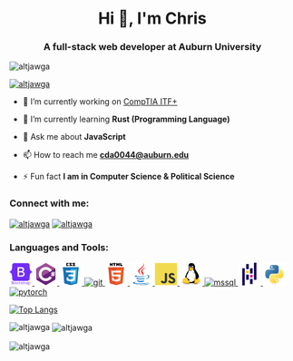 <h1 align="center">Hi 👋, I'm Chris</h1>
<h3 align="center">A full-stack web developer at Auburn University</h3>

<p align="left"> <img src="https://komarev.com/ghpvc/?username=altjawga&label=Profile%20views&color=02a4d2&style=flat" alt="altjawga" /> </p>

<p align="left"> <a href="https://github.com/ryo-ma/github-profile-trophy"><img src="https://github-profile-trophy.vercel.app/?username=altjawga" alt="altjawga" /></a> </p>

- 🔭 I’m currently working on [CompTIA ITF+](https://www.comptia.org/certifications/it-fundamentals)

- 🌱 I’m currently learning **Rust (Programming Language)**

- 💬 Ask me about **JavaScript**

- 📫 How to reach me **cda0044@auburn.edu**

- ⚡ Fun fact **I am in Computer Science & Political Science**

<h3 align="left">Connect with me:</h3>
<p align="left">
<a href="https://linkedin.com/in/altjawga" target="blank"><img align="center" src="https://raw.githubusercontent.com/rahuldkjain/github-profile-readme-generator/master/src/images/icons/Social/linked-in-alt.svg" alt="altjawga" height="30" width="40" /></a>
<a href="https://www.leetcode.com/altjawga" target="blank"><img align="center" src="https://raw.githubusercontent.com/rahuldkjain/github-profile-readme-generator/master/src/images/icons/Social/leet-code.svg" alt="altjawga" height="30" width="40" /></a>
</p>

<h3 align="left">Languages and Tools:</h3>
<p align="left"> <a href="https://getbootstrap.com" target="_blank" rel="noreferrer"> <img src="https://raw.githubusercontent.com/devicons/devicon/master/icons/bootstrap/bootstrap-plain-wordmark.svg" alt="bootstrap" width="40" height="40"/> </a> <a href="https://www.w3schools.com/cs/" target="_blank" rel="noreferrer"> <img src="https://raw.githubusercontent.com/devicons/devicon/master/icons/csharp/csharp-original.svg" alt="csharp" width="40" height="40"/> </a> <a href="https://www.w3schools.com/css/" target="_blank" rel="noreferrer"> <img src="https://raw.githubusercontent.com/devicons/devicon/master/icons/css3/css3-original-wordmark.svg" alt="css3" width="40" height="40"/> </a> <a href="https://git-scm.com/" target="_blank" rel="noreferrer"> <img src="https://www.vectorlogo.zone/logos/git-scm/git-scm-icon.svg" alt="git" width="40" height="40"/> </a> <a href="https://www.w3.org/html/" target="_blank" rel="noreferrer"> <img src="https://raw.githubusercontent.com/devicons/devicon/master/icons/html5/html5-original-wordmark.svg" alt="html5" width="40" height="40"/> </a> <a href="https://www.java.com" target="_blank" rel="noreferrer"> <img src="https://raw.githubusercontent.com/devicons/devicon/master/icons/java/java-original.svg" alt="java" width="40" height="40"/> </a> <a href="https://developer.mozilla.org/en-US/docs/Web/JavaScript" target="_blank" rel="noreferrer"> <img src="https://raw.githubusercontent.com/devicons/devicon/master/icons/javascript/javascript-original.svg" alt="javascript" width="40" height="40"/> </a> <a href="https://www.linux.org/" target="_blank" rel="noreferrer"> <img src="https://raw.githubusercontent.com/devicons/devicon/master/icons/linux/linux-original.svg" alt="linux" width="40" height="40"/> </a> <a href="https://www.microsoft.com/en-us/sql-server" target="_blank" rel="noreferrer"> <img src="https://www.svgrepo.com/show/303229/microsoft-sql-server-logo.svg" alt="mssql" width="40" height="40"/> </a> <a href="https://pandas.pydata.org/" target="_blank" rel="noreferrer"> <img src="https://raw.githubusercontent.com/devicons/devicon/2ae2a900d2f041da66e950e4d48052658d850630/icons/pandas/pandas-original.svg" alt="pandas" width="40" height="40"/> </a> <a href="https://www.python.org" target="_blank" rel="noreferrer"> <img src="https://raw.githubusercontent.com/devicons/devicon/master/icons/python/python-original.svg" alt="python" width="40" height="40"/> </a> <a href="https://pytorch.org/" target="_blank" rel="noreferrer"> <img src="https://www.vectorlogo.zone/logos/pytorch/pytorch-icon.svg" alt="pytorch" width="40" height="40"/> </a> </p>

[![Top Langs](https://github-readme-stats-one-pink-71.vercel.app/api/top-langs/?username=AltJawga)](https://github.com/AltJawga/github-readme-stats)

<p><img align="left" src="https://github-readme-stats-one-pink-71.vercel.app/api/top-langs?username=altjawga&show_icons=true&theme=dracula&locale=en&layout=compact" alt="altjawga" /></p>

<p>&nbsp;<img align="center" src="https://github-readme-stats-one-pink-71.vercel.app/api?username=altjawga&show_icons=true&theme=dracula&locale=en" alt="altjawga" /></p>

<p><img align="center" src="https://github-readme-streak-stats.herokuapp.com/?user=altjawga&theme=dark" alt="altjawga" /></p>

